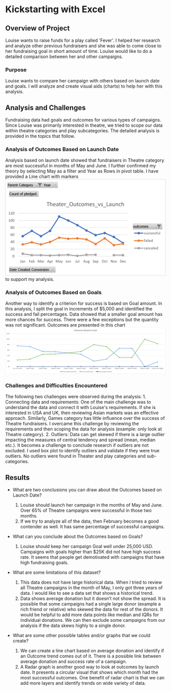 # Kickstarting with Excel

## Overview of Project

Louise wants to raise funds for a play called 'Fever'. I helped her research and analyze other previous fundraisers and she was able to come close to her fundraising goal in short amount of time. Louise would like to do a detailed comparison between her and other campaigns.

### Purpose

Louise wants to compare her campaign with others based on launch date and goals. I will analyze and create visual aids (charts) to help her with this analysis.

## Analysis and Challenges

Fundraising data had goals and outcomes for various types of campaigns. Since Louise was primarily interested in theatre, we tried to scope our data within theatre categories and play subcategories. The detailed analysis is provided in the topics that follow. 

### Analysis of Outcomes Based on Launch Date

Analysis based on launch date showed that fundraisers in Theatre category are most successful in months of May and June. I further confirmed my theory by selecting May as a filter and Year as Rows in pivot table. I have provided a Line chart with markers ![Theater_Outcomes_vs_Launch.png](Theater_Outcomes_vs_Launch.png) to support my analysis. 

### Analysis of Outcomes Based on Goals

Another way to identify a criterion for success is based on Goal amount. In this analysis, I split the goal in increments of $5,000 and identified the success and fail percentages. Data showed that a smaller goal amount has more chances for success. There were a few exceptions but the quantity was not significant. Outcomes are presented in this chart
![Outcomes_vs_Goals.png](Outcomes_vs_Goals.png)

### Challenges and Difficulties Encountered

The following two challenges were observed during the analysis:
    1. Connecting data and requirements: One of the main challenge was to understand the data and connect it with Louise's requirements. If she is interested in USA and UK, then reviewing Asian markets was an effective approach. Similarly, Games category has little influence over the success of Theatre fundraisers. I overcame this challenge by reviewing the requirements and then scoping the data for analysis (example: only look at Theatre category).
    2. Outliers: Data can get skewed if there is a large outlier impacting the measures of central tendency and spread (mean, median etc.). It becomes a challenge to conclude research if outliers are not excluded. I used box plot to identify outliers and validate if they were true outliers. No outliers were found in Theater and play categories and sub-categories. 

## Results

- What are two conclusions you can draw about the Outcomes based on Launch Date?
    1. Louise should launch her campaign in the months of May and June. Over 65% of Theatre campaigns were successful in those two months. 
    2. If we try to analyze all of the data, then February becomes a good contender as well. It has same percentage of successful campaigns. 

- What can you conclude about the Outcomes based on Goals?
    1. Louise should keep her campaign Goal well under 25,000 USD. Campaigns with goals higher than $25K did not have high success rate. It seems that people get demotivated with campaigns that have high fundraising goals. 

- What are some limitations of this dataset?
    1. This data does not have large historical data. When I tried to review all Theatre campaigns in the month of May, I only got three years of data. I would like to see a data set that shows a historical trend.
    2. Data shows average donation but it doesn’t not show the spread. It is possible that some campaigns had a single large donor (example a rich friend or relative) who skewed the data for rest of the donors. It would be helpful to add more data points like median and IQRs for individual donations. We can then exclude some campaigns from our analysis if the data skews highly to a single donor. 

- What are some other possible tables and/or graphs that we could create?
    1. We can create a line chart based on average donation and identify if an Outcome trend comes out of it. There is a possible link between average donation and success rate of a campaign. 
    2. A Radar graph is another good way to look at outcomes by launch date. It presents a circular visual that shows which month had the most successful outcomes. One benefit of radar chart is that we can add more layers and identify trends on wide variety of data.


